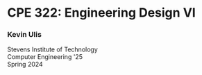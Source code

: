 # CPE 322: Engineering Design VI
### **Kevin Ulis**
Stevens Institute of Technology\
Computer Engineering '25\
Spring 2024
